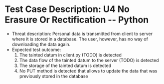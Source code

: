 # Test Case Description: U4 No Erasure Or Rectification -- Python
- Threat description: Personal data is transmitted from client to server where it is stored in a database. The user, however, has no way of downloading the data again. 
- Expected test outcome:
  1. The tainted datum in client.py (TODO) is detected
  2. The data flow of the tainted datum to the server (TODO) is detected
  3. The storage of the tainted datum is detected
  4. No PUT method is detected that allows to update the data that was previously stored in the database
  